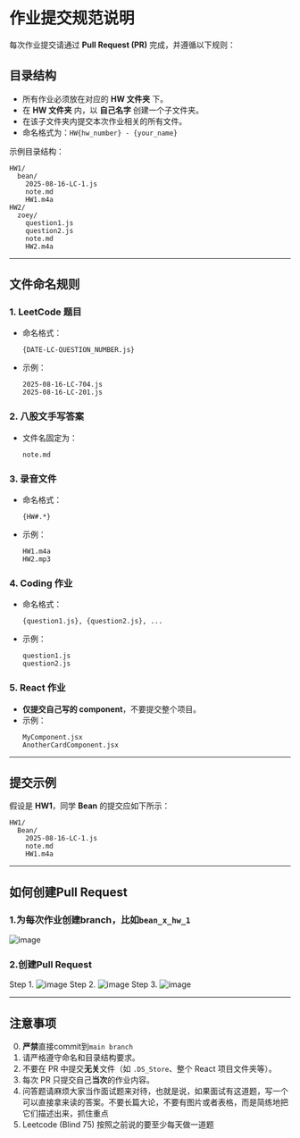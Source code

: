 # 作业提交规范说明

每次作业提交请通过 **Pull Request (PR)** 完成，并遵循以下规则：

## 目录结构

- 所有作业必须放在对应的 **HW 文件夹** 下。
- 在 **HW 文件夹** 内，以 **自己名字** 创建一个子文件夹。
- 在该子文件夹内提交本次作业相关的所有文件。
- 命名格式为：`HW{hw_number} - {your_name}`

示例目录结构：
```
HW1/
  bean/
    2025-08-16-LC-1.js
    note.md
    HW1.m4a
HW2/
  zoey/
    question1.js
    question2.js
    note.md
    HW2.m4a
```

---

## 文件命名规则

### 1. LeetCode 题目
- 命名格式：
  ```
  {DATE-LC-QUESTION_NUMBER.js}
  ```
- 示例：
  ```
  2025-08-16-LC-704.js
  2025-08-16-LC-201.js
  ```

### 2. 八股文手写答案
- 文件名固定为：
  ```
  note.md
  ```

### 3. 录音文件
- 命名格式：
  ```
  {HW#.*}
  ```
- 示例：
  ```
  HW1.m4a
  HW2.mp3
  ```

### 4. Coding 作业
- 命名格式：
  ```
  {question1.js}, {question2.js}, ...
  ```
- 示例：
  ```
  question1.js
  question2.js
  ```

### 5. React 作业
- **仅提交自己写的 component**，不要提交整个项目。
- 示例：
  ```
  MyComponent.jsx
  AnotherCardComponent.jsx
  ```

---

## 提交示例

假设是 **HW1**，同学 **Bean** 的提交应如下所示：
```
HW1/
  Bean/
    2025-08-16-LC-1.js
    note.md
    HW1.m4a
```

---

## 如何创建Pull Request

### 1.为每次作业创建branch，比如`bean_x_hw_1`
![image](https://github.com/user-attachments/assets/7185e552-b04d-4892-917e-edd7efebef69)
### 2.创建Pull Request
Step 1.
![image](https://github.com/user-attachments/assets/8c818576-1796-49fe-ae55-d262ff1e6708)
Step 2.
![image](https://github.com/user-attachments/assets/ec1fc0e6-401d-4b5b-a7f0-7394326f306f)
Step 3.
![image](https://github.com/user-attachments/assets/1f4c1a9b-055f-486a-8c62-30949922e0ce)

---

## 注意事项
0. **严禁**直接commit到`main branch`
1. 请严格遵守命名和目录结构要求。
2. 不要在 PR 中提交**无关**文件（如 `.DS_Store`、整个 React 项目文件夹等）。
3. 每次 PR 只提交自己**当次**的作业内容。
4. 问答题请麻烦大家当作面试题来对待，也就是说，如果面试有这道题，写一个可以直接拿来读的答案。不要长篇大论，不要有图片或者表格，而是简练地把它们描述出来，抓住重点
5. Leetcode (Blind 75) 按照之前说的要至少每天做一道题
